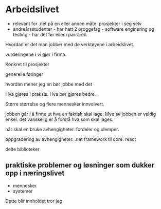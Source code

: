 # Arbeidslivet

 - relevant for .net på en eller annen måte. prosjekter i seg selv
 - andreårsstudenter - har hatt 2 proggefag - software enginering og testing - har det før eller i parrarell.



Hvordan er det man jobber med de verktøyene i arbeidslivet. 

vurderingene i vi gjør i firma.

Konkret til prosjekter

generelle føringer

hvordan mener jeg en bør jobbe med det

Hva gjøres i praksis. Hva bør gjøres bedre.

Større størrelse og flere mennesker innvolvert.

jobben går i å finne ut hva en faktisk skal lage. Mye av jobben er veldig enkel. det vanskelig er å forstå hva som skal lages.

når skal en bruke avhengigheter. fordeler og ulemper.

oppgradering av avhengigheter. .net framework til core. react

delte biblioteker

## praktiske problemer og løsninger som dukker opp i næringslivet
- mennesker
- systemer


Dette blir innholdet tror jeg


